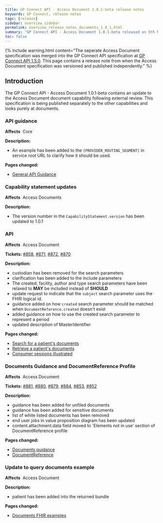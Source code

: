 ```yaml
---
title: GP Connect API - Access Document 1.0.1-beta release notes
keywords: GP Connect, release notes
tags: [release]
sidebar: overview_sidebar
permalink: overview_release_notes_documents_1_0_1.html
summary: "GP Connect API - Access Document 1.0.1-beta released on 5th November 2019"
toc: false
---
```


{% include warning.html content="The seperate Access Document specification was merged into the GP Connect API specification at [GP Connect API 1.5.0](overview_release_notes_1_5_0.html#access-document). This page contains a release note from when the Access Document specification was versioned and published independently." %}

## Introduction ##

The GP Connect API - Access Document 1.0.1-beta contains an update to the Access Document document capability following external review.   This specification is being published separately to the other capabilities and looks purely at documents.

### API guidance ###

**Affects**&nbsp; Core

**Description:**

- An example has been added to the `[PROVIDER_ROUTING_SEGMENT]` in service root URL to clarify how it should be used.

**Pages changed:**

- [General API Guidance](development_general_api_guidance.html#service-root-url-versioning)

### Capability statement updates ###

**Affects**&nbsp; Access Documents

**Description:**&nbsp;

- The version number in the `CapabilityStatement.version` has been updated to 1.0.1

### API ###

**Affects**&nbsp; Access Document

**Tickets:** [#858](https://github.com/nhsconnect/gpconnect/issues/858), [#871](https://github.com/nhsconnect/gpconnect/issues/871), [#872](https://github.com/nhsconnect/gpconnect/issues/872), [#870](https://github.com/nhsconnect/gpconnect/issues/870)

**Description:**

- custodian has been removed for the search parameters
- clarification has been added to the include parameters
- The created, facility, author and type search parameters have been relaxed to **MAY** be included instead of **SHOULD**
- update request to indicate that the `subject` search parameter uses the FHIR logical id.
- guidance added on how `created` search parameter should be matched when `DocumentReference.created` doesn't exist
- added guidance on how to use the created search parameter to represent a period
- updated description of MasterIdentifier

**Pages changed:**

- [Search for a patient's documents](access_documents_development_search_patient_documents.html)
- [Retrieve a patient's documents](access_documents_development_retrieve_patient_documents.html)
- [Consumer sessions illustrated](access_documents_development_api_session.html)

### Documents Guidance and DocumentReference Profile ###

**Affects**&nbsp; Access Document

**Tickets:** [#881](https://github.com/nhsconnect/gpconnect/issues/881), [#880](https://github.com/nhsconnect/gpconnect/issues/880), [#879](https://github.com/nhsconnect/gpconnect/issues/879), [#884](https://github.com/nhsconnect/gpconnect/issues/884), [#853](https://github.com/nhsconnect/gpconnect/issues/853), [#852](https://github.com/nhsconnect/gpconnect/issues/852)

**Description:**

- guidance has been added for unfiled documents
- guidance has been added for sensitive documents
- list of white listed documents has been removed
- end user jobs in value proposition diagram has been updated
- content.attachment.data field moved to 'Elements not in use' section of DocumentReference profile

**Pages changed:**

- [Documents guidance](access_documents_development_documents_guidance.html)
- [DocumentReference](access_documents_development_documentreference.html)

### Update to query documents example ###

**Affects**&nbsp; Access Document

**Description:**

- patient has been added into the returned bundle

**Pages changed:**

- [Documents FHIR examples](access_documents_development_fhir_examples_documents.html)
